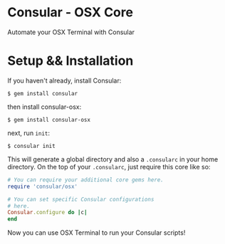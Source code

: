 # Consular - OSX Core

Automate your OSX Terminal with Consular


# Setup && Installation

If you haven't already, install Consular:

    $ gem install consular

then install consular-osx:

    $ gem install consular-osx


next, run `init`:

    $ consular init

This will generate a global directory and also a `.consularc` in your home
directory. On the top of your `.consularc`, just require this core like
so:

```ruby
# You can require your additional core gems here.
require 'consular/osx'

# You can set specific Consular configurations
# here.
Consular.configure do |c|
end
```

Now you can use OSX Terminal to run your Consular scripts!
